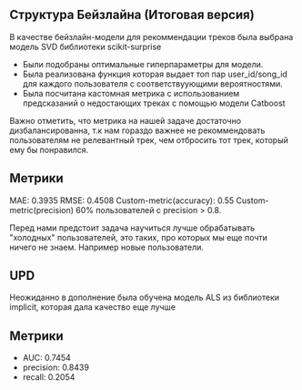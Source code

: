 ## Структура Бейзлайна (Итоговая версия) 
В качестве бейзлайн-модели для рекоммендации треков была выбрана модель SVD библиотеки scikit-surprise

- Были подобраны оптимальные гиперпараметры для модели.
- Была реализована функция которая выдает топ пар user_id/song_id для каждого пользователя с соответствуующими вероятностями.
- Была посчитана кастомная метрика с использованием предсказаний о недостающих треках с помощью модели Catboost


Важно отметить, что метрика на нашей задаче достаточно дизбалансированна, т.к нам гораздо важнее не рекоммендовать пользователям не релевантный трек, чем отбросить тот трек, который ему бы понравился.
## Метрики 
MAE:  0.3935
RMSE: 0.4508
Custom-metric(accuracy): 0.55
Custom-metric(precision) 60% пользователей с precision > 0.8. 

Перед нами предстоит задача научиться лучше обрабатывать "холодных" пользователей, это таких, про которых мы еще почти ничего не знаем. Например новые пользователи.

## UPD
Неожиданно в дополнение была обучена модель ALS из библиотеки implicit, которая дала качество еще лучше 

## Метрики
- AUC:  0.7454
- precision:  0.8439
- recall:  0.2054
